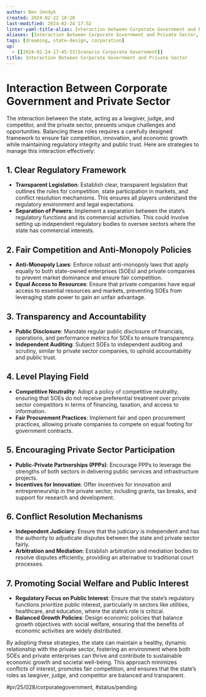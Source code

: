 ```yaml
---
author: Ben Jendyk
created: 2024-02-22 18:20
last-modified: 2024-02-24 17:52
linter-yaml-title-alias: Interaction between Corporate Government and Private Sector
aliases: [Interaction Between Corporate Government and Private Sector, Interaction between Corporate Government and Private Sector]
tags: [dreaming, state-design, corporation]
up:
  - [[2024-02-24-17-45-53|Scenario Corporate Government]]
title: Interaction Between Corporate Government and Private Sector
---
```


# Interaction Between Corporate Government and Private Sector

The interaction between the state, acting as a lawgiver, judge, and competitor, and the private sector, presents unique challenges and opportunities. Balancing these roles requires a carefully designed framework to ensure fair competition, innovation, and economic growth while maintaining regulatory integrity and public trust. Here are strategies to manage this interaction effectively:

## 1. Clear Regulatory Framework

- **Transparent Legislation**: Establish clear, transparent legislation that outlines the rules for competition, state participation in markets, and conflict resolution mechanisms. This ensures all players understand the regulatory environment and legal expectations.
- **Separation of Powers**: Implement a separation between the state’s regulatory functions and its commercial activities. This could involve setting up independent regulatory bodies to oversee sectors where the state has commercial interests.

## 2. Fair Competition and Anti-Monopoly Policies

- **Anti-Monopoly Laws**: Enforce robust anti-monopoly laws that apply equally to both state-owned enterprises (SOEs) and private companies to prevent market dominance and ensure fair competition.
- **Equal Access to Resources**: Ensure that private companies have equal access to essential resources and markets, preventing SOEs from leveraging state power to gain an unfair advantage.

## 3. Transparency and Accountability

- **Public Disclosure**: Mandate regular public disclosure of financials, operations, and performance metrics for SOEs to ensure transparency.
- **Independent Auditing**: Subject SOEs to independent auditing and scrutiny, similar to private sector companies, to uphold accountability and public trust.

## 4. Level Playing Field

- **Competitive Neutrality**: Adopt a policy of competitive neutrality, ensuring that SOEs do not receive preferential treatment over private sector competitors in terms of financing, taxation, and access to information.
- **Fair Procurement Practices**: Implement fair and open procurement practices, allowing private companies to compete on equal footing for government contracts.

## 5. Encouraging Private Sector Participation

- **Public-Private Partnerships (PPPs)**: Encourage PPPs to leverage the strengths of both sectors in delivering public services and infrastructure projects.
- **Incentives for Innovation**: Offer incentives for innovation and entrepreneurship in the private sector, including grants, tax breaks, and support for research and development.

## 6. Conflict Resolution Mechanisms

- **Independent Judiciary**: Ensure that the judiciary is independent and has the authority to adjudicate disputes between the state and private sector fairly.
- **Arbitration and Mediation**: Establish arbitration and mediation bodies to resolve disputes efficiently, providing an alternative to traditional court processes.

## 7. Promoting Social Welfare and Public Interest

- **Regulatory Focus on Public Interest**: Ensure that the state’s regulatory functions prioritize public interest, particularly in sectors like utilities, healthcare, and education, where the state’s role is critical.
- **Balanced Growth Policies**: Design economic policies that balance growth objectives with social welfare, ensuring that the benefits of economic activities are widely distributed.

By adopting these strategies, the state can maintain a healthy, dynamic relationship with the private sector, fostering an environment where both SOEs and private enterprises can thrive and contribute to sustainable economic growth and societal well-being. This approach minimizes conflicts of interest, promotes fair competition, and ensures that the state’s roles as lawgiver, judge, and competitor are balanced and transparent.


#pr/25/028/corporategovernment, #status/pending